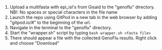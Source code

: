 1) Upload a multifasta with epi_isl's from Gisaid to the "genoflu" directory. NB!: No spaces or special characters in the file name
2) Launch the repo using GitPod in a new tab in the web browser by adding "gitpod.io/#" to the beginning of the url.
3) Navigate in the terminal to the "genoflu" directory.
4) Start the "wrapper.sh" script by typing `bash wrapper.sh <fasta file>`
5) There should appear a file with the collected GenoFlu results. Right click and choose "Download"
